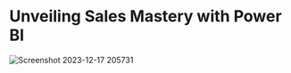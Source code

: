 #  Unveiling Sales Mastery with Power BI
![Screenshot 2023-12-17 205731](https://github.com/Rutuja-Salunke/Sales-Dashboard/assets/102023809/1ce0dbe0-6463-4ff0-aa5b-9a556f1006e3)
